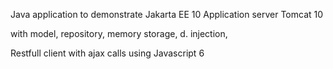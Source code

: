 Java application to demonstrate 
Jakarta EE 10
Application server Tomcat 10

with model, repository, memory storage, d. injection, 

Restfull client with ajax calls using
Javascript 6
